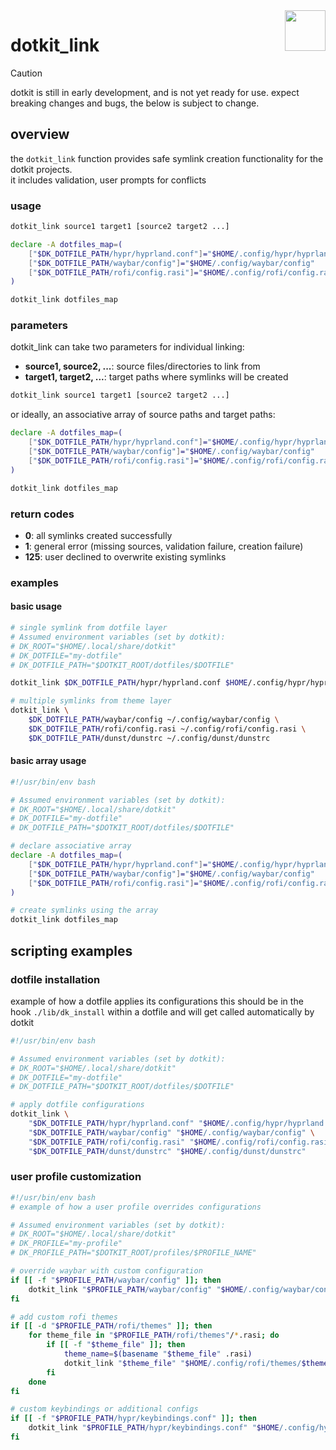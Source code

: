 <img src="https://www.dotkit.app/dk-logo.svg" width="65" align="right">

# dotkit_link

> [!CAUTION]
> dotkit is still in early development, and is not yet ready for use.
> expect breaking changes and bugs, the below is subject to change.

## overview

the `dotkit_link` function provides safe symlink creation functionality for the dotkit projects.\
it includes validation, user prompts for conflicts

### usage

```bash
dotkit_link source1 target1 [source2 target2 ...]
```

```bash
declare -A dotfiles_map=(
    ["$DK_DOTFILE_PATH/hypr/hyprland.conf"]="$HOME/.config/hypr/hyprland.conf"
    ["$DK_DOTFILE_PATH/waybar/config"]="$HOME/.config/waybar/config"
    ["$DK_DOTFILE_PATH/rofi/config.rasi"]="$HOME/.config/rofi/config.rasi"
)

dotkit_link dotfiles_map
```

### parameters

dotkit_link can take two parameters for individual linking:

- **source1, source2, ...**: source files/directories to link from
- **target1, target2, ...**: target paths where symlinks will be created

```bash
dotkit_link source1 target1 [source2 target2 ...]
```

or ideally, an associative array of source paths and target paths:

```bash
declare -A dotfiles_map=(
    ["$DK_DOTFILE_PATH/hypr/hyprland.conf"]="$HOME/.config/hypr/hyprland.conf"
    ["$DK_DOTFILE_PATH/waybar/config"]="$HOME/.config/waybar/config"
    ["$DK_DOTFILE_PATH/rofi/config.rasi"]="$HOME/.config/rofi/config.rasi"
)

dotkit_link dotfiles_map
```

### return codes

- **0**: all symlinks created successfully
- **1**: general error (missing sources, validation failure, creation failure)
- **125**: user declined to overwrite existing symlinks

### examples

#### basic usage

```bash
# single symlink from dotfile layer
# Assumed environment variables (set by dotkit):
# DK_ROOT="$HOME/.local/share/dotkit"
# DK_DOTFILE="my-dotfile"
# DK_DOTFILE_PATH="$DOTKIT_ROOT/dotfiles/$DOTFILE"

dotkit_link $DK_DOTFILE_PATH/hypr/hyprland.conf $HOME/.config/hypr/hyprland.conf

# multiple symlinks from theme layer
dotkit_link \
    $DK_DOTFILE_PATH/waybar/config ~/.config/waybar/config \
    $DK_DOTFILE_PATH/rofi/config.rasi ~/.config/rofi/config.rasi \
    $DK_DOTFILE_PATH/dunst/dunstrc ~/.config/dunst/dunstrc
```

#### basic array usage

```bash
#!/usr/bin/env bash

# Assumed environment variables (set by dotkit):
# DK_ROOT="$HOME/.local/share/dotkit"
# DK_DOTFILE="my-dotfile"
# DK_DOTFILE_PATH="$DOTKIT_ROOT/dotfiles/$DOTFILE"

# declare associative array
declare -A dotfiles_map=(
    ["$DK_DOTFILE_PATH/hypr/hyprland.conf"]="$HOME/.config/hypr/hyprland.conf"
    ["$DK_DOTFILE_PATH/waybar/config"]="$HOME/.config/waybar/config"
    ["$DK_DOTFILE_PATH/rofi/config.rasi"]="$HOME/.config/rofi/config.rasi"
)

# create symlinks using the array
dotkit_link dotfiles_map
```

## scripting examples

### dotfile installation

example of how a dotfile applies its configurations
this should be in the hook `./lib/dk_install` within a dotfile and will get called automatically by dotkit

```bash
#!/usr/bin/env bash

# Assumed environment variables (set by dotkit):
# DK_ROOT="$HOME/.local/share/dotkit"
# DK_DOTFILE="my-dotfile"
# DK_DOTFILE_PATH="$DOTKIT_ROOT/dotfiles/$DOTFILE"

# apply dotfile configurations
dotkit_link \
    "$DK_DOTFILE_PATH/hypr/hyprland.conf" "$HOME/.config/hypr/hyprland.conf" \
    "$DK_DOTFILE_PATH/waybar/config" "$HOME/.config/waybar/config" \
    "$DK_DOTFILE_PATH/rofi/config.rasi" "$HOME/.config/rofi/config.rasi" \
    "$DK_DOTFILE_PATH/dunst/dunstrc" "$HOME/.config/dunst/dunstrc"
```

### user profile customization

```bash
#!/usr/bin/env bash
# example of how a user profile overrides configurations

# Assumed environment variables (set by dotkit):
# DK_ROOT="$HOME/.local/share/dotkit"
# DK_PROFILE="my-profile"
# DK_PROFILE_PATH="$DOTKIT_ROOT/profiles/$PROFILE_NAME"

# override waybar with custom configuration
if [[ -f "$PROFILE_PATH/waybar/config" ]]; then
    dotkit_link "$PROFILE_PATH/waybar/config" "$HOME/.config/waybar/config"
fi

# add custom rofi themes
if [[ -d "$PROFILE_PATH/rofi/themes" ]]; then
    for theme_file in "$PROFILE_PATH/rofi/themes"/*.rasi; do
        if [[ -f "$theme_file" ]]; then
            theme_name=$(basename "$theme_file" .rasi)
            dotkit_link "$theme_file" "$HOME/.config/rofi/themes/$theme_name.rasi"
        fi
    done
fi

# custom keybindings or additional configs
if [[ -f "$PROFILE_PATH/hypr/keybindings.conf" ]]; then
    dotkit_link "$PROFILE_PATH/hypr/keybindings.conf" "$HOME/.config/hypr/keybindings.conf"
fi
```
